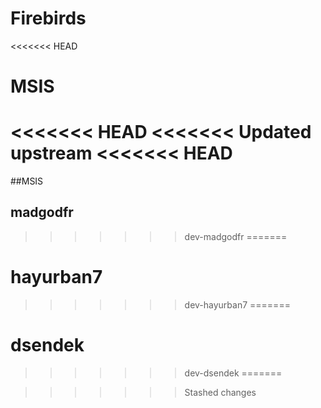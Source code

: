 # Firebirds
<<<<<<< HEAD
# MSIS
<<<<<<< HEAD
<<<<<<< Updated upstream
<<<<<<< HEAD
=======
##MSIS
## madgodfr
>>>>>>> dev-madgodfr
=======
# hayurban7
>>>>>>> dev-hayurban7
=======
# dsendek
>>>>>>> dev-dsendek
=======

>>>>>>> Stashed changes
